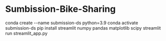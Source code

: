 # Sumbission-Bike-Sharing
conda create --name submission-ds python=3.9
conda activate submission-ds
pip install streamlit numpy pandas matplotlib scipy 
streamlit run streamlit_app.py
